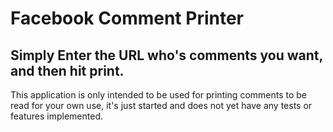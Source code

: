 # Facebook Comment Printer
## Simply Enter the URL who's comments you want, and then hit print.

This application is only intended to be used for printing comments to be read for your own use, it's just started and does not yet have any tests or features implemented.